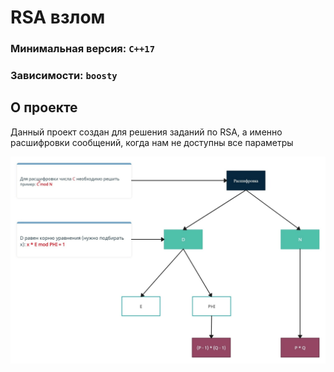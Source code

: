 # RSA взлом

### Минимальная версия: `C++17`

### Зависимости: `boosty`

## О проекте
Данный проект создан для решения заданий по RSA, а именно расшифровки сообщений, когда нам не доступны все параметры

![Схема работы RSA](https://github.com/ReBoot-k/RSA-crack/blob/C%2B%2B/media/c%D1%85%D0%B5%D0%BC%D0%B0.jpg)
